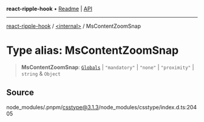 **react-ripple-hook** • [Readme](../../README.md) \| [API](../../globals.md)

---

[react-ripple-hook](../../README.md) / [\<internal\>](../README.md) / MsContentZoomSnap

# Type alias: MsContentZoomSnap

> **MsContentZoomSnap**: [`Globals`](Globals.md) \| `"mandatory"` \| `"none"` \| `"proximity"` \| `string` & `Object`

## Source

node_modules/.pnpm/csstype@3.1.3/node_modules/csstype/index.d.ts:20405
